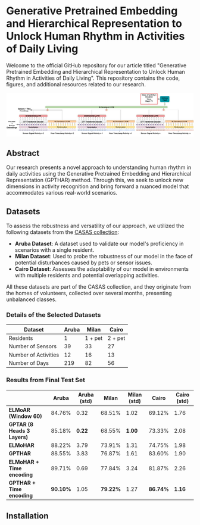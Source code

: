 # Generative Pretrained Embedding and Hierarchical Representation to Unlock Human Rhythm in Activities of Daily Living

Welcome to the official GitHub repository for our article titled "Generative Pretrained Embedding and Hierarchical Representation to Unlock Human Rhythm in Activities of Daily Living". This repository contains the code, figures, and additional resources related to our research.

![GPTHAR Neural Network Architecture](Figures/gpthar_architecture.jpg)

## Abstract
Our research presents a novel approach to understanding human rhythm in daily activities using the Generative Pretrained Embedding and Hierarchical Representation (GPTHAR) method. Through this, we seek to unlock new dimensions in activity recognition and bring forward a nuanced model that accommodates various real-world scenarios.

## Datasets
To assess the robustness and versatility of our approach, we utilized the following datasets from the [CASAS collection](https://casas.wsu.edu/datasets/):

- **Aruba Dataset**: A dataset used to validate our model's proficiency in scenarios with a single resident.
- **Milan Dataset**: Used to probe the robustness of our model in the face of potential disturbances caused by pets or sensor issues.
- **Cairo Dataset**: Assesses the adaptability of our model in environments with multiple residents and potential overlapping activities.

All these datasets are part of the CASAS collection, and they originate from the homes of volunteers, collected over several months, presenting unbalanced classes.

### Details of the Selected Datasets

| **Dataset**           | **Aruba** | **Milan** | **Cairo** |
|-----------------------|-----------|-----------|-----------|
| Residents             | 1         | 1 + pet   | 2 + pet   |
| Number of Sensors     | 39        | 33        | 27        |
| Number of Activities  | 12        | 16        | 13        |
| Number of Days        | 219       | 82        | 56        |


### Results from Final Test Set

|                               | **Aruba**        | **Aruba (std)** | **Milan**        | **Milan (std)** | **Cairo**        | **Cairo (std)** |
|-------------------------------|------------------|-----------------|------------------|-----------------|------------------|-----------------|
| **ELMoAR (Window 60)**        | 84.76%           | 0.32            | 68.51%           | 1.02            | 69.12%           | 1.76            |
| **GPTAR (8 Heads 3 Layers)**  | 85.18%           | **0.22**        | 68.55%           | **1.00**        | 73.33%           | 2.08            |
| **ELMoHAR**                   | 88.22%           | 3.79            | 73.91%           | 1.31            | 74.75%           | 1.98            |
| **GPTHAR**                    | 88.55%           | 3.83            | 76.87%           | 1.61            | 83.60%           | 1.90            |
| **ELMoHAR + Time encoding**   | 89.71%           | 0.69            | 77.84%           | 3.24            | 81.87%           | 2.26            |
| **GPTHAR + Time encoding**    | **90.10%**       | 1.05            | **79.22%**       | 1.27            | **86.74%**       | **1.16**        |


## Installation
